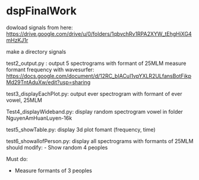 # dspFinalWork

dowload signals from here: https://drive.google.com/drive/u/0/folders/1qbvchRv1RPA2XYW_tEhgHiXG4mHzKJ1r

make a directory signals

test2_output.py : output 5 spectrograms with formant of 25MLM
  measure formant frequency with wavesurfer: https://docs.google.com/document/d/12RC_bIACuI1vpYXLR2ULfansBotFikpMd29TntAduXw/edit?usp=sharing

test3_displayEachPlot.py: output ever spectrogram with formant of ever vowel, 25MLM 

Test4_displayWideband.py: display random spectrogram vowel in folder NguyenAmHuanLuyen-16k

test5_showTable.py: display 3d plot fomant (frequency, time)  

test6_showallofPerson.py: display all spectrograms with formants of 25MLM
  should modify: 
    - Show random 4 peoples

Must do:
- Measure formants of 3 peoples 

